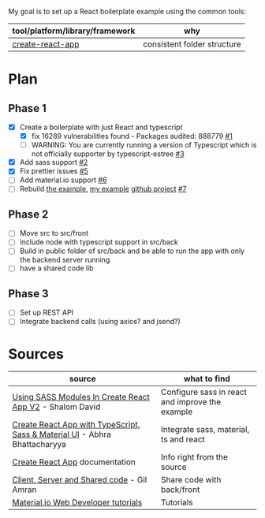 My goal is to set up a React boilerplate example using the common tools:

| tool/platform/library/framework                                                      | why                         |
| ------------------------------------------------------------------------------------ | --------------------------- |
| [create-react-app](https://facebook.github.io/create-react-app/docs/getting-started) | consistent folder structure |

# Plan

## Phase 1

- [x] Create a boilerplate with just React and typescript
  - [x] fix 16289 vulnerabilities found - Packages audited: 888779 [#1](https://github.com/rkristelijn/react-ts-sass-material/issues/1)
  - [ ] WARNING: You are currently running a version of Typescript which is not officially supporter by typescript-estree [#3](https://github.com/rkristelijn/react-ts-sass-material/issues/3)
- [x] Add sass support [#2](https://github.com/rkristelijn/react-ts-sass-material/issues/2)
- [x] Fix prettier issues [#5](https://github.com/rkristelijn/react-ts-sass-material/issues/5)
- [ ] Add material.io support [#6](https://github.com/rkristelijn/react-ts-sass-material/issues/6)
- [ ] Rebuild [the example](https://material-ui.com/getting-started/templates/dashboard/), [my example](http://gius.nl/material) [github project](https://github.com/rkristelijn/react-material-ui) [#7](https://github.com/rkristelijn/react-ts-sass-material/issues/7)

## Phase 2

- [ ] Move src to src/front
- [ ] Include node with typescript support in src/back
- [ ] Build in public folder of src/back and be able to run the app with only the backend server running
- [ ] have a shared code lib

## Phase 3

- [ ] Set up REST API
- [ ] Integrate backend calls (using axios? and jsend?)

# Sources

| source                                                                                                                                                                               | what to find                                    |
| ------------------------------------------------------------------------------------------------------------------------------------------------------------------------------------ | ----------------------------------------------- |
| [Using SASS Modules In Create React App V2](https://medium.com/@shalomdave2/using-sass-modules-in-create-react-app-v2-306950fd8e99) - Shalom David                                   | Configure sass in react and improve the example |
| [Create React App with TypeScript, Sass & Material UI](https://medium.com/@bhattacharyya.abhra/create-react-app-with-typescript-sass-material-ui-5a22730f6cae) - Abhra Bhattacharyya | Integrate sass, material, ts and react          |
| [Create React App](https://facebook.github.io/create-react-app/docs/documentation-intro) documentation                                                                               | Info right from the source                      |
| [Client, Server and Shared code](https://medium.com/front-end-weekly/client-server-and-shared-code-846097c5260e) - Gil Amran                                                         | Share code with back/front                      |
| [Material.io Web Developer tutorials](https://material.io/collections/developer-tutorials/#web)                                                                                      | Tutorials                                       |
